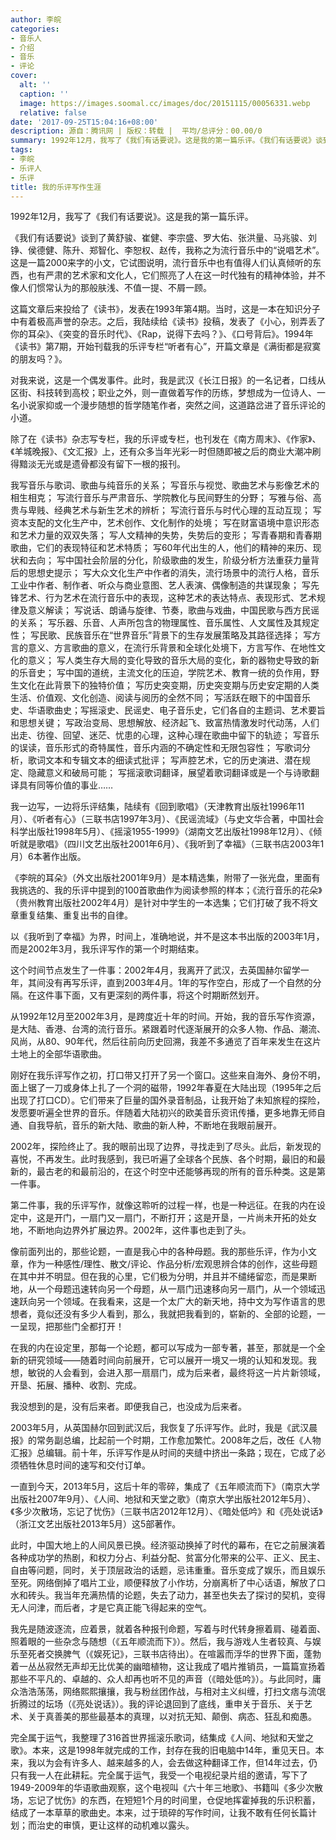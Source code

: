 ```yaml
---
author: 李皖
categories:
- 音乐人
- 介绍
- 音乐
- 评论
cover:
  alt: ''
  caption: ''
  image: https://images.soomal.cc/images/doc/20151115/00056331.webp
  relative: false
date: '2017-09-25T15:04:16+08:00'
description: 源自：腾讯网 | 版权：转载 |  平均/总评分：00.00/0
summary: 1992年12月，我写了《我们有话要说》。这是我的第一篇乐评。《我们有话要说》谈到了黄舒骏、崔健、李宗盛、罗大佑、张洪量、马兆骏、刘铮、侯德健、陈升、郑智化、李恕权、赵传，我称之为流行音乐中的“说唱艺术”。这是一篇2000来字的小文……
tags:
- 李皖
- 乐评人
- 乐评
title: 我的乐评写作生涯
---
```


1992年12月，我写了《我们有话要说》。这是我的第一篇乐评。

《我们有话要说》谈到了黄舒骏、崔健、李宗盛、罗大佑、张洪量、马兆骏、刘铮、侯德健、陈升、郑智化、李恕权、赵传，我称之为流行音乐中的“说唱艺术”。这是一篇2000来字的小文，它试图说明，流行音乐中也有值得人们认真倾听的东西，也有严肃的艺术家和文化人，它们照亮了人在这一时代独有的精神体验，并不像人们惯常认为的那般肤浅、不值一提、不屑一顾。

这篇文章后来投给了《读书》，发表在1993年第4期。当时，这是一本在知识分子中有着极高声誉的杂志。之后，我陆续给《读书》投稿，发表了《小心，别弄丢了你的耳朵》、《突变的音乐时代》、《Rap，说得下去吗？》、《口号背后》。1994年《读书》第7期，开始刊载我的乐评专栏“听者有心”，开篇文章是《满街都是寂寞的朋友吗？》。

对我来说，这是一个偶发事件。此时，我是武汉《长江日报》的一名记者，口线从区街、科技转到高校；职业之外，则一直做着写作的历练，梦想成为一位诗人、一名小说家抑或一个漫步随想的哲学随笔作者，突然之间，这道路岔进了音乐评论的小道。

除了在《读书》杂志写专栏，我的乐评或专栏，也刊发在《南方周末》、《作家》、《羊城晚报》、《文汇报》上，还有众多当年光彩一时但随即被之后的商业大潮冲刷得黯淡无光或是遗骨都没有留下一根的报刊。

我写音乐与歌词、歌曲与纯音乐的关系；
写音乐与视觉、歌曲艺术与影像艺术的相生相克；
写流行音乐与严肃音乐、学院教化与民间野生的分野；
写雅与俗、高贵与卑贱、经典艺术与新生艺术的辨析；
写流行音乐与时代心理的互动互现；
写资本支配的文化生产中，艺术创作、文化制作的处境；
写在财富语境中意识形态和艺术力量的双双失落；
写人文精神的失势，失势后的变形；
写青春期和青春期歌曲，它们的表现特征和艺术特质；
写60年代出生的人，他们的精神的来历、现状和去向；
写中国社会阶层的分化，阶级歌曲的发生，阶级分析方法重获力量背后的思想史提示；
写大众文化生产中作者的消失，流行场景中的流行人格，音乐工业中作者、制作者、听众与商业意图、艺人表演、偶像制造的共谋现象；
写先锋艺术、行为艺术在流行音乐中的表现，这种艺术的表达特点、表现形式、艺术规律及意义解读；
写说话、朗诵与旋律、节奏，歌曲与戏曲，中国民歌与西方民谣的关系；
写乐器、乐音、人声所包含的物理属性、音乐属性、人文属性及其规定性；
写民歌、民族音乐在“世界音乐”背景下的生存发展策略及其路径选择；
写方言的意义、方言歌曲的意义，在流行乐背景和全球化处境下，方言写作、在地性文化的意义；
写人类生存大局的变化导致的音乐大局的变化，新的器物史导致的新的乐音史；
写中国的道统，主流文化的压迫，学院艺术、教育一统的负作用，野生文化在此背景下的独特价值；
写历史突变期，历史突变期与历史安定期的人类生活、价值观、文化创造、阅读与阅历的全然不同；
写活跃在眼下的中国音乐史、华语歌曲史；写摇滚史、民谣史、电子音乐史，它们各自的主题词、艺术要旨和思想关键；
写政治变局、思想解放、经济起飞、致富热情激发时代动荡，人们出走、彷徨、回望、迷茫、忧患的心理，这种心理在歌曲中留下的轨迹；
写音乐的误读，音乐形式的奇特属性，音乐内涵的不确定性和无限包容性；
写歌词分析，歌词文本和专辑文本的细读式批评；
写声腔艺术，它的历史演进、潜在规定、隐藏意义和破局可能；
写摇滚歌词翻译，展望着歌词翻译或是一个与诗歌翻译具有同等价值的事业……

我一边写，一边将乐评结集，陆续有《回到歌唱》（天津教育出版社1996年11月）、《听者有心》（三联书店1997年3月）、《民谣流域》（与史文华合著，中国社会科学出版社1998年5月）、《摇滚1955-1999》（湖南文艺出版社1998年12月）、《倾听就是歌唱》（四川文艺出版社2001年6月）、《我听到了幸福》（三联书店2003年1月）6本著作出版。

《李皖的耳朵》（外文出版社2001年9月）是本精选集，附带了一张光盘，里面有我挑选的、我的乐评中提到的100首歌曲作为阅读参照的样本；《流行音乐的花朵》（贵州教育出版社2002年4月）是针对中学生的一本选集；它们打破了我不将文章重复结集、重复出书的自律。

以《我听到了幸福》为界，时间上，准确地说，并不是这本书出版的2003年1月，而是2002年3月，我乐评写作的第一个时期结束。

这个时间节点发生了一件事：2002年4月，我离开了武汉，去英国赫尔留学一年，其间没有再写乐评，直到2003年4月。1年的写作空白，形成了一个自然的分隔。在这件事下面，又有更深刻的两件事，将这个时期断然划开。

从1992年12月至2002年3月，是跨度近十年的时间。开始，我的音乐写作资源，是大陆、香港、台湾的流行音乐。紧跟着时代逐渐展开的众多人物、作品、潮流、风尚，从80、90年代，然后往前向历史回溯，我差不多通览了百年来发生在这片土地上的全部华语歌曲。

刚好在我乐评写作之初，打口带又打开了另一个窗口。这些来自海外、身份不明，面上锯了一刀或身体上扎了一个洞的磁带，1992年春夏在大陆出现（1995年之后出现了打口CD）。它们带来了巨量的国外录音制品，让我开始了未知旅程的探险，发愿要听遍全世界的音乐。伴随着大陆初兴的欧美音乐资讯传播，更多地靠无师自通、自我导航，音乐的新大陆、歌曲的新人种，不断地在我眼前展开。

2002年，探险终止了。我的眼前出现了边界，寻找走到了尽头。此后，新发现的喜悦，不再发生。此时我感到，我已听遍了全球各个民族、各个时期，最旧的和最新的，最古老的和最前沿的，在这个时空中还能够再现的所有的音乐种类。这是第一件事。

第二件事，我的乐评写作，就像这聆听的过程一样，也是一种远征。在我的内在设定中，这是开门，一扇门又一扇门，不断打开；这是开垦，一片尚未开拓的处女地，不断地向边界外扩展边界。2002年，这件事也走到了头。

像前面列出的，那些论题，一直是我心中的各种母题。我的那些乐评，作为小文章，作为一种感性/理性、散文/评论、作品分析/宏观思辨合体的创作，这些母题在其中并不明显。但在我的心里，它们极为分明，并且并不缱绻留恋，而是果断地，从一个母题迅速转向另一个母题，从一扇门迅速移向另一扇门，从一个领域迅速跃向另一个领域。在我看来，这是一个太广大的新天地，持中文为写作语言的思想者，竟似还没有多少人看到，那么，我就把我看到的，崭新的、全部的论题，一一呈现，把那些门全都打开！

在我的内在设定里，那每一个论题，都可以写成为一部专著，甚至，那就是一个全新的研究领域――随着时间向前展开，它可以展开一境又一境的认知和发现。我想，敏锐的人会看到，会进入那一扇扇门，成为后来者，最终将这一片片新领域，开垦、拓展、播种、收割、完成。

我没想到的是，没有后来者。即便我自己，也没成为后来者。

2003年5月，从英国赫尔回到武汉后，我恢复了乐评写作。此时，我是《武汉晨报》的常务副总编，比起前一个时期，工作愈加繁忙。2008年之后，改任《人物汇报》总编辑。前十年，乐评写作是从时间的夹缝中挤出一条路；现在，它成了必须牺牲休息时间的速写和交付订单。

一直到今天，2013年5月，这后十年的零碎，集成了《五年顺流而下》（南京大学出版社2007年9月）、《人间、地狱和天堂之歌》（南京大学出版社2012年5月）、《多少次散场，忘记了忧伤》（三联书店2012年12月）、《暗处低吟》和《亮处说话》（浙江文艺出版社2013年5月）这5部著作。

此时，中国大地上的人间风景已换。经济驱动换掉了时代的幕布，在它之前展演着各种成功学的热剧，和权力分占、利益分配、贫富分化带来的公平、正义、民主、自由等问题，同时，关于顶层政治的话题，忌讳重重。音乐变成了娱乐，而且娱乐至死。网络倒掉了唱片工业，顺便释放了小作坊，分崩离析了中心话语，解放了口水和砖头。我当年充满热情的论题，失去了动力，甚至也失去了探讨的契机，变得无人问津，而后者，才是它真正能飞得起来的空气。

我先是随波逐流，应着景，就着各种报刊命题，写着与时代转身擦着肩、碰着面、照着眼的一些杂念与随想（《五年顺流而下》）。然后，我与游戏人生者较真、与娱乐至死者交换脾气（《娱死记》，三联书店待出）。在喧嚣而浮华的世界下面，蓬勃着一丛丛寂然无声却无比优美的幽暗植物，这让我成了唱片推销员，一篇篇宣扬着那些不平凡的、卓越的、众人却再也听不见的声音（《暗处低吟》）。与此同时，庸众浩浩荡荡，网络熙熙攘攘，我与粉丝团作战，与相对主义纠缠，打扫文痞与流氓折腾过的坛场（《亮处说话》）。我的评论退回到了底线，重申关于音乐、关于艺术、关于真善美的那些最基本的真理，以对抗无知、颠倒、病态、狂乱和痴愚。

完全属于运气，我整理了316首世界摇滚乐歌词，结集成《人间、地狱和天堂之歌》。本来，这是1998年就完成的工作，封存在我的旧电脑中14年，重见天日。本来，我以为会有许多人、越来越多的人，会去做这种翻译工作，但14年过去，仍只有我一人在此耕耘。完全属于运气，我受一个电视纪录片组的邀请，写下了1949-2009年的华语歌曲观察，这个电视叫《六十年三地歌》、书籍叫《多少次散场，忘记了忧伤》的东西，在短短1个月的时间里，仓促地挥霍掉我的乐识积蓄，结成了一本草草的歌曲史。本来，过于琐碎的写作时间，让我不敢有任何长篇计划；而治史的审慎，更让这样的动机难以露头。